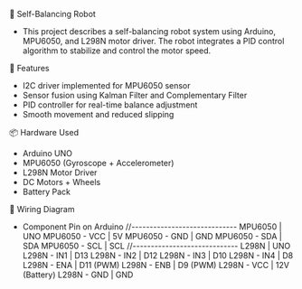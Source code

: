 🦾 Self-Balancing Robot
- This project describes a self-balancing robot system using Arduino, MPU6050, and L298N motor driver. The robot integrates a PID control algorithm to stabilize and control the motor speed.

🔧 Features
- I2C driver implemented for MPU6050 sensor
- Sensor fusion using Kalman Filter and Complementary Filter
- PID controller for real-time balance adjustment
- Smooth movement and reduced slipping

📦 Hardware Used
- Arduino UNO
- MPU6050 (Gyroscope + Accelerometer)
- L298N Motor Driver
- DC Motors + Wheels
- Battery Pack

🔌 Wiring Diagram
- Component	Pin on Arduino
//-----------------------------
      MPU6050    |  UNO
   MPU6050 - VCC |	5V
   MPU6050 - GND |	GND
   MPU6050 - SDA |	SDA
   MPU6050 - SCL |	SCL
//-----------------------------
      L298N      |  UNO
   L298N - IN1	 |  D13
   L298N - IN2	 |  D12
   L298N - IN3   |	D10
   L298N - IN4	 |  D8
   L298N - ENA	 |  D11 (PWM)
   L298N - ENB	 |  D9 (PWM)
   L298N - VCC	 |  12V (Battery)
   L298N - GND	 |  GND
